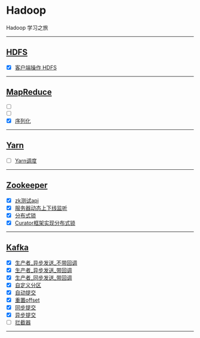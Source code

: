 # Hadoop

Hadoop 学习之旅

-----------------------------

## [HDFS](HdfsClientDemo)

- [x] [客户端操作 HDFS](HdfsClientDemo/src/main/java/com/cpucode/hdfs/HdfsClient.java)

-------------------------

## [MapReduce](MapReduceDemo)

- [ ] [](MapReduceDemo/src/main/java/com/cpucode/mapreduce/wordcount/WordCountDriver.java)
- [ ] [](MapReduceDemo/src/main/java/com/cpucode/mapreduce/wordcountargs/WordCountDriver.java)
- [x] [序列化](MapReduceDemo/src/main/java/com/cpucode/mapreduce/writable/FlowDriver.java)

-------------------------

## [Yarn](YarnDemo)

- [ ] [Yarn调度](YarnDemo/src/main/java/com/cpucode/yarn/WordCountDriver.java)

 
-------------------------

## [Zookeeper](zookeeper)

- [x] [zk测试api](zookeeper/src/main/java/com/cpucode/zk/ZkClient.java)
- [x] [服务器动态上下线监听](zookeeper/src/main/java/com/cpucode/distributeTest/DistributeClient.java)
- [x] [分布式锁](zookeeper/src/main/java/com/cpucode/distributeLock/DistributeLockTest.java)
- [x] [Curator框架实现分布式锁](zookeeper/src/main/java/com/cpucode/curatorLock/CuratorLockTest.java)

-------------------------

## [Kafka](kafka)

- [x] [生产者_异步发送_不带回调](kafka/src/main/java/com/cpucode/kafka/producer/KafkaAsyn.java)
- [x] [生产者_异步发送_带回调](kafka/src/main/java/com/cpucode/kafka/producer/KafkaCallback.java)
- [x] [生产者_同步发送_带回调](kafka/src/main/java/com/cpucode/kafka/producer/KafkaSync.java)
- [x] [自定义分区](kafka/src/main/java/com/cpucode/kafka/partitioner/KafkaProducerPartitioner.java)
- [x] [自动提交](kafka/src/main/java/com/cpucode/kafka/consumer/KafkaAuto.java)
- [x] [重置offset](kafka/src/main/java/com/cpucode/kafka/consumer/KafkaReset.java)
- [x] [同步提交](kafka/src/main/java/com/cpucode/kafka/consumer/ConsumerSync.java)
- [x] [异步提交](kafka/src/main/java/com/cpucode/kafka/consumer/ConsumerAsync.java)
- [ ] [拦截器](kafka/src/main/java/com/cpucode/kafka/interceptor/KafkaProducerInterceptor.java)

-------------------------

